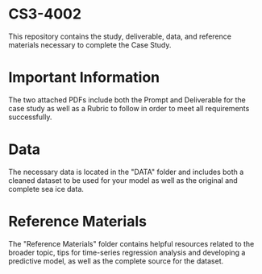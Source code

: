 # CS3-4002
This repository contains the study, deliverable, data, and reference materials necessary to complete the Case Study.

# Important Information
The two attached PDFs include both the Prompt and Deliverable for the case study as well as a Rubric to follow in order to meet all requirements successfully.

# Data
The necessary data is located in the "DATA" folder and includes both a cleaned dataset to be used for your model as well as the original and complete sea ice data.

# Reference Materials
The "Reference Materials" folder contains helpful resources related to the broader topic, tips for time-series regression analysis and developing a predictive model, as well as the complete source for the dataset.
